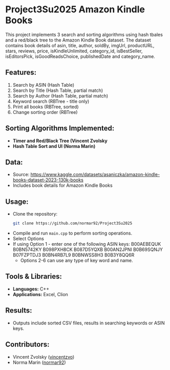 # Project3Su2025 Amazon Kindle Books

This project implements 3 search and sorting algorithms using hash tbales and a red/black tree to the Amazon Kindle Book dataset. The dataset contains book details of asin,	title,	author, soldBy, imgUrl, productURL, stars,	reviews,	price,	isKindleUnlimited,	category_id,	isBestSeller, isEditorsPick,	isGoodReadsChoice,	publishedDate	and category_name. 

## Features:
1. Search by ASIN (Hash Table)
2. Search by Title (Hash Table, partial match)
3. Search by Author (Hash Table, partial match)
4. Keyword search (RBTree - title only)
5. Print all books (RBTree, sorted)
6. Change sorting order (RBTree)

## Sorting Algorithms Implemented:
- **Timer and Red/Black Tree (Vincent Zvolsky**  
- **Hash Table Sort and UI (Norma Marin)**

## Data:
- Source: https://www.kaggle.com/datasets/asaniczka/amazon-kindle-books-dataset-2023-130k-books
- Includes book details for Amazon Kindle Books

## Usage:
- Clone the repository:
  ```bash
  git clone https://github.com/normar92/Project3Su2025
  ```
- Compile and run `main.cpp` to perform sorting operations.
- Select Options
- If using Option 1 - enter one of the following ASIN keys:
          B00AEBEQUK
          B0BN5742KY
          B098PXH8CK
          B087D5YQXB
          B00AN2JPNI
          B0B69SQNJY
          B07FZPTDJ3
          B0BN4RB7L9
          B0BNWSS8H3
          B0B3Y8QQ6R
  - Options 2-6 can use any type of key word and name. 

## Tools & Libraries:
- **Languages:** C++ 
- **Applications:** Excel, Clion

## Results:
- Outputs include sorted CSV files, results in searching keywords or ASIN keys. 

## Contributors:
- Vincent Zvolsky ([vincentzvo](https://github.com/vincentzvo))
- Norma Marin ([normar92](https://github.com/normar92))
